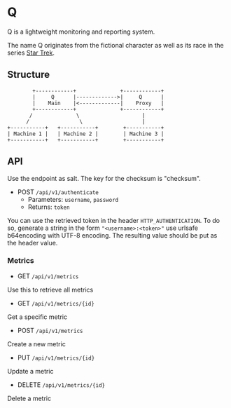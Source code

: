 # Q
Q is a lightweight monitoring and reporting system.

The name Q originates from the fictional character as well as its race in the series [Star Trek](https://en.wikipedia.org/wiki/Q_(Star_Trek)).

## Structure

```
        +------------+              +------------+
        |     Q      |------------->|     Q      |
        |    Main    |<-------------|    Proxy   |
        +------------+              +------------+
       /              \                    |
      /                \                   |
+-----------+   +-----------+        +-----------+
| Machine 1 |   | Machine 2 |        | Machine 3 |
+-----------+   +-----------+        +-----------+
```

## API


Use the endpoint as salt. The key for the checksum is "checksum".
  
- POST `/api/v1/authenticate`
    - Parameters: `username`, `password`
    - Returns: `token`
    
You can use the retrieved token in the header `HTTP_AUTHENTICATION`. 
To do so, generate a string in the form `"<username>:<token>"` use urlsafe b64encoding with UTF-8 encoding. 
The resulting value should be put as the header value.  

### Metrics
- GET `/api/v1/metrics`

Use this to retrieve all metrics 

- GET `/api/v1/metrics/{id}`

Get a specific metric

- POST `/api/v1/metrics`

Create a new metric

- PUT `/api/v1/metrics/{id}`

Update a metric

- DELETE `/api/v1/metrics/{id}`

Delete a metric
